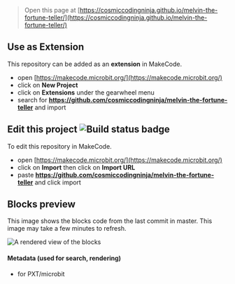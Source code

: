 
> Open this page at [https://cosmiccodingninja.github.io/melvin-the-fortune-teller/](https://cosmiccodingninja.github.io/melvin-the-fortune-teller/)

## Use as Extension

This repository can be added as an **extension** in MakeCode.

* open [https://makecode.microbit.org/](https://makecode.microbit.org/)
* click on **New Project**
* click on **Extensions** under the gearwheel menu
* search for **https://github.com/cosmiccodingninja/melvin-the-fortune-teller** and import

## Edit this project ![Build status badge](https://github.com/cosmiccodingninja/melvin-the-fortune-teller/workflows/MakeCode/badge.svg)

To edit this repository in MakeCode.

* open [https://makecode.microbit.org/](https://makecode.microbit.org/)
* click on **Import** then click on **Import URL**
* paste **https://github.com/cosmiccodingninja/melvin-the-fortune-teller** and click import

## Blocks preview

This image shows the blocks code from the last commit in master.
This image may take a few minutes to refresh.

![A rendered view of the blocks](https://github.com/cosmiccodingninja/melvin-the-fortune-teller/raw/master/.github/makecode/blocks.png)

#### Metadata (used for search, rendering)

* for PXT/microbit
<script src="https://makecode.com/gh-pages-embed.js"></script><script>makeCodeRender("{{ site.makecode.home_url }}", "{{ site.github.owner_name }}/{{ site.github.repository_name }}");</script>
